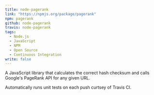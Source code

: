 ```yaml
---
title: node-pagerank
link: "https://npmjs.org/package/pagerank"
npm: pagerank
github: node-pagerank
travis: node-pagerank
tags: 
  - Node.js
  - JavaScript
  - NPM
  - Open Source
  - Continuous Integration
write: false
---
```


A JavaScript library that calculates the correct hash checksum and calls Google's PageRank API for any given URL.

Automatically runs unit tests on each push curtsey of Travis CI.